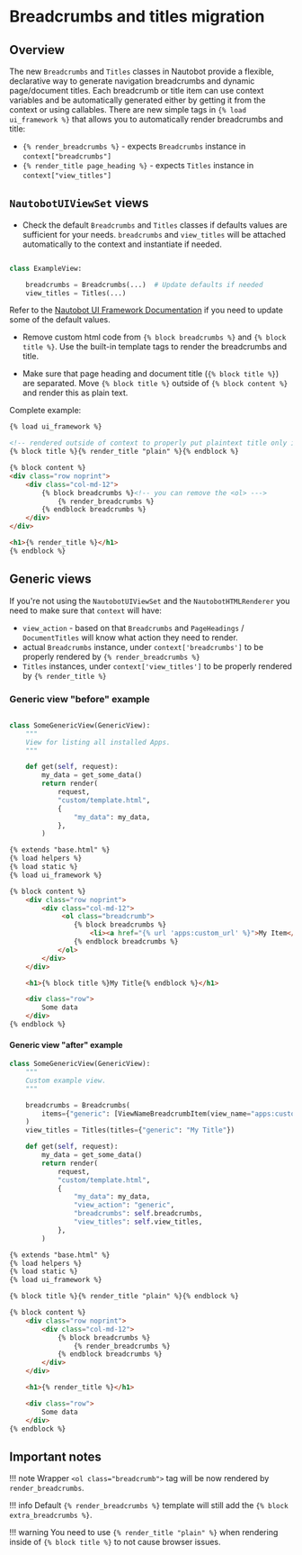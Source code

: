 # Breadcrumbs and titles migration

## Overview

The new `Breadcrumbs` and `Titles` classes in Nautobot provide a flexible, declarative way to generate navigation
breadcrumbs and dynamic page/document titles.
Each breadcrumb or title item can use context variables and be automatically generated either by getting it from the context
or using callables.
There are new simple tags in `{% load ui_framework %}` that allows you to automatically render breadcrumbs and title:

- `{% render_breadcrumbs %}` - expects `Breadcrumbs` instance in `context["breadcrumbs"]`
- `{% render_title page_heading %}` - expects `Titles` instance in `context["view_titles"]`

## `NautobotUIViewSet` views

- Check the default `Breadcrumbs` and `Titles` classes if defaults values are sufficient for your needs.
`breadcrumbs` and `view_titles` will be attached automatically to the context and instantiate if needed.

```python

class ExampleView:

    breadcrumbs = Breadcrumbs(...)  # Update defaults if needed
    view_titles = Titles(...)
```

Refer to the [Nautobot UI Framework Documentation](../../../core/ui-component-framework.md) if you need to update some of the default values.

- Remove custom html code from `{% block breadcrumbs %}` and `{% block title %}`. Use the built-in template tags to render the breadcrumbs and title.

- Make sure that page heading and document title (`{% block title %}`) are separated. Move `{% block title %}` outside of `{% block content %}` and render this as plain text.

Complete example:

```html
{% load ui_framework %}

<!-- rendered outside of context to properly put plaintext title only inside <head><title>...</title></head> HTML tags. -->
{% block title %}{% render_title "plain" %}{% endblock %}

{% block content %}
<div class="row noprint">
    <div class="col-md-12">
        {% block breadcrumbs %}<!-- you can remove the <ol> --->
            {% render_breadcrumbs %}
        {% endblock breadcrumbs %}
    </div>
</div>

<h1>{% render_title %}</h1>
{% endblock %}
```

## Generic views

If you're not using the `NautobotUIViewSet` and the `NautobotHTMLRenderer` you need to make sure that `context` will have:
- `view_action` - based on that `Breadcrumbs` and `PageHeadings` / `DocumentTitles` will know what action they need to render.
- actual `Breadcrumbs` instance, under `context['breadcrumbs']` to be properly rendered by `{% render_breadcrumbs %}`
- `Titles` instances, under `context['view_titles']` to be properly rendered by `{% render_title %}`

### Generic view "before" example

```python

class SomeGenericView(GenericView):
    """
    View for listing all installed Apps.
    """

    def get(self, request):
        my_data = get_some_data()
        return render(
            request,
            "custom/template.html",
            {
                "my_data": my_data,
            },
        )
```

```html
{% extends "base.html" %}
{% load helpers %}
{% load static %}
{% load ui_framework %}

{% block content %}
    <div class="row noprint">
        <div class="col-md-12">
             <ol class="breadcrumb">
                {% block breadcrumbs %}
                    <li><a href="{% url 'apps:custom_url' %}">My Item</a></li>
                {% endblock breadcrumbs %}
            </ol>
        </div>
    </div>

    <h1>{% block title %}My Title{% endblock %}</h1>

    <div class="row">
        Some data
    </div>
{% endblock %}
```

#### Generic view "after" example

```python
class SomeGenericView(GenericView):
    """
    Custom example view.
    """

    breadcrumbs = Breadcrumbs(
        items={"generic": [ViewNameBreadcrumbItem(view_name="apps:custom_url", label="My Item")]}
    )
    view_titles = Titles(titles={"generic": "My Title"})

    def get(self, request):
        my_data = get_some_data()
        return render(
            request,
            "custom/template.html",
            {
                "my_data": my_data,
                "view_action": "generic",
                "breadcrumbs": self.breadcrumbs,
                "view_titles": self.view_titles,
            },
        )
```

```html
{% extends "base.html" %}
{% load helpers %}
{% load static %}
{% load ui_framework %}

{% block title %}{% render_title "plain" %}{% endblock %}

{% block content %}
    <div class="row noprint">
        <div class="col-md-12">
            {% block breadcrumbs %}
                {% render_breadcrumbs %}
            {% endblock breadcrumbs %}
        </div>
    </div>

    <h1>{% render_title %}</h1>

    <div class="row">
        Some data
    </div>
{% endblock %}
```

## Important notes

!!! note
    Wrapper `<ol class="breadcrumb">` tag will be now rendered by `render_breadcrumbs`.

!!! info
    Default `{% render_breadcrumbs %}` template will still add the `{% block extra_breadcrumbs %}`.

!!! warning
    You need to use `{% render_title "plain" %}` when rendering inside of `{% block title %}` to not cause browser issues.
